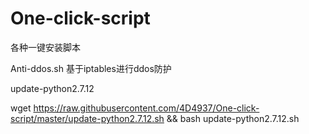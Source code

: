 # One-click-script
各种一键安装脚本

Anti-ddos.sh
基于iptables进行ddos防护

update-python2.7.12

wget https://raw.githubusercontent.com/4D4937/One-click-script/master/update-python2.7.12.sh && bash update-python2.7.12.sh
